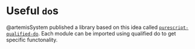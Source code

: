 # Useful `do`s

@artemisSystem published a library based on this idea called [`purescript-qualified-do`](https://pursuit.purescript.org/packages/purescript-qualified-do/). Each module can be imported using qualified do to get specific functonality.
